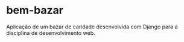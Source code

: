 # bem-bazar
Aplicação de um bazar de caridade desenvolvida com Django para a disciplina de desenvolvimento web.
